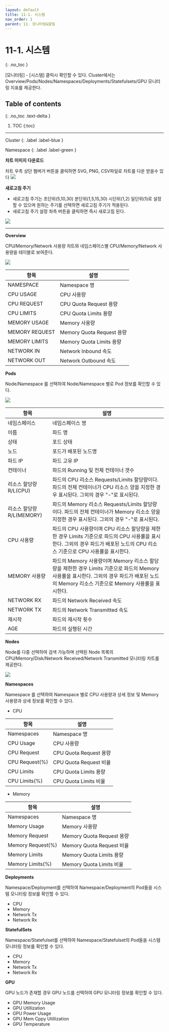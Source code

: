 ```yaml
---
layout: default
title: 11-1. 시스템
nav_order: 1
parent: 11. 모니터링&알림
---
```


# 11-1. 시스템
{: .no_toc }

[모니터링] - [시스템] 클릭시 확인할 수 있다. Cluster에서는 Overview/Pods/Nodes/Namespaces/Deployments/Statefulsets/GPU 모니터링 지표를 제공한다.

## Table of contents
{: .no_toc .text-delta }

1. TOC
{:toc}

---

<div class="code-example" markdown="1">
Cluster
{: .label .label-blue }

Namespace
{: .label .label-green }
</div>

**차트 이미지 다운로드**

차트 우측 상단 햄버거 버튼을 클릭하면 SVG, PNG, CSV파일로 차트를 다운 받을수 있다
![](/assets/images/auth/)

**새로고침 주기**

- 새로고침 주기는 초단위(5,10,30) 분단위(1,5,15,30) 시단위(1,2) 일단위(1)로 설정할 수 있으며 원하는 주기를 선택하면 새로고침 주기가 적용된다.
- 새로고침 주기 설정 좌측 버튼을 클릭하면 즉시 새로고침 된다.

![](/assets/images/auth/)


---

**Overview**

CPU/Memory/Network 사용량 차트와 네임스페이스별 CPU/Memory/Network 사용량을 테이블로 보여준다.

![](/assets/images/auth/)


| 항목  | 설명 |
|---|---|
| NAMESPACE   | Namespace 명 |
| CPU USAGE   | CPU 사용량 |
| CPU REQUEST   | CPU Quota Request 용량 |
| CPU LIMITS   | CPU Quota Limits 용량 |
| MEMORY USAGE  | Memory 사용량 |
| MEMORY REQUEST   | Memory Quota Request 용량 |
| MEMORY LIMITS   | Memory Quota Limits 용량 |
| NETWORK IN  | Network Inbound 속도  |
| NETWORK OUT   | Network Outbound 속도 |


**Pods**

Node/Namespace 를 선택하여 Node/Namespace 별로 Pod 정보를 확인할 수 있다.

![](/assets/images/auth/)


| 항목  | 설명 |
|---|---|
| 네임스페이스 | 네임스페이스 명   |
| 이름   | 파드 명  |
| 상태  | 포드 상태  |
| 노드  | 포드가 배포된 노드명  |
| 파드 IP  | 파드 고유 IP  |
| 컨테이너  | 파드의 Running 및 전체 컨테이너 갯수  |
| 리소스 할당량 R/L(CPU)  | 파드의 CPU 리소스 Requests/Limits 할당량이다. 파드의 전체 컨테이너가 CPU 리소스 양을 지정한 경우 표시된다. 그외의 경우 "-"로 표시된다.  |
| 리소스 할당량 R/L(MEMORY)  | 파드의 Memory 리소스 Requests/Limits 할당량이다. 파드의 전체 컨테이너가 Memory 리소소 양을 지정한 경우 표시된다. 그외의 경우 "-"로 표시된다.   |
| CPU 사용량 | 파드의 CPU 사용량이며 CPU 리소스 할당량을 제한한 경우 Limits 기준으로 파드의 CPU 사용률을 표시한다. 그외의 경우 파드가 배포된 노드의 CPU 리소스 기준으로 CPU 사용률을 표시한다.  |
| MEMORY 사용량 | 파드의 Memory 사용량이며 Memory 리소스 할당량을 제한한 경우 Limits 기준으로 파드의 Memory 사용률을 표시한다. 그외의 경우 파드가 배포된 노드의 Memory 리소스 기준으로 Memory 사용률을 표시한다.  |
| NETWORK RX | 파드의 Network Received 속도 |
| NETWORK TX | 파드의 Network Transmitted 속도 |
| 재시작 | 파드의 재시작 횟수  |
| AGE | 파드의 실행된 시간 |

**Nodes**

Node를 다중 선택하여 검색 가능하며 선택된 Node 목록의 CPU/Memory/Disk/Network Received/Network Transmitted 모니터링 차트를 제공한다.

![](/assets/images/auth/)

**Namespaces**

Namespace 를 선택하여 Namespace 별로 CPU 사용량과 상세 정보 및 Memory 사용량과 상세 정보를 확인할 수 있다.

- CPU

| 항목  | 설명 |
|---|---|
| Namespaces   | Namespace 명  |
| CPU Usage   | CPU 사용량  |
| CPU Request   | CPU Quota Request 용량  |
| CPU Request(%)   | CPU Quota Request 비율  |
| CPU Limits   | CPU Quota Limits 용량   |
| CPU Limits(%)  | CPU Quota Limits 비율  |

- Memory

| 항목  | 설명 |
|---|---|
| Namespaces | Namespace 명 |
| Memory Usage | Memory 사용량 |
| Memory Request | Memory Quota Request 용량 |
| Memory Request(%) | Memory Quota Request 비율  |
| Memory Limits | Memory Quota Limits 용량 |
| Memory Limits(%) | Memory Quota Limits 비율 |

**Deployments**

Namespace/Deployment를 선택하여 Namespace/Deployment의 Pod들을 시스템 모니터링 정보를 확인할 수 있다.

- CPU
- Memory
- Network Tx
- Network Rx

**StatefulSets**

Namespace/Statefulset를 선택하여 Namespace/Statefulset의 Pod들을 시스템 모니터링 정보를 확인할 수 있다.

- CPU
- Memory
- Network Tx
- Network Rx

**GPU**

GPU 노드가 존재할 경우 GPU 노드를 선택하여 GPU 모니터링 정보를 확인할 수 있다.

- GPU Memory Usage
- GPU Utillization
- GPU Power Usage
- GPU Mem Cppy Utillization
- GPU Temperature